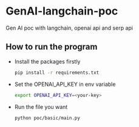 # GenAI-langchain-poc

Gen AI poc with langchain, openai api and serp api

## How to run the program

- Install the packages firstly

  ```sh
  pip install -r requirements.txt
  ```

- Set the OPENAI_API_KEY in env variable

  ```sh
  export OPENAI_API_KEY=<your-key>
  ```

- Run the file you want
  ```sh
  python poc/basic/main.py
  ```
